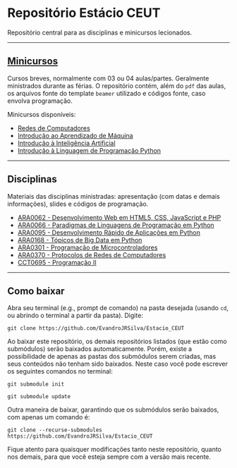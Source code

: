 # Repositório Estácio CEUT

Repositório central para as disciplinas e minicursos lecionados.

-----

## [Minicursos](https://github.com/evandrojrsilva/minicursos)

Cursos breves, normalmente com 03 ou 04 aulas/partes. Geralmente ministrados durante as férias. O repositório contém, além do `pdf` das aulas, os arquivos fonte do template `beamer` utilizado e códigos fonte, caso envolva programação.

Minicursos disponíveis:

- [Redes de Computadores](https://github.com/EvandroJRSilva/Minicursos/tree/main/Redes)
- [Introdução ao Aprendizado de Máquina](https://github.com/EvandroJRSilva/Minicursos/tree/main/Intro_ML)
- [Introdução à Inteligência Artificial](https://github.com/EvandroJRSilva/Minicursos/tree/main/Introdução_IA)
- [Introdução à Linguagem de Programação Python](https://github.com/EvandroJRSilva/Minicursos/tree/main/Intro_Python)

-----

## Disciplinas

Materiais das disciplinas ministradas: apresentação (com datas e demais informações), slides e códigos de programação.

- [ARA0062 - Desenvolvimento Web em HTML5, CSS, JavaScript e PHP](https://github.com/EvandroJRSilva/ARA0062)
- [ARA0066 - Paradigmas de Linguagens de Programação em Python](https://github.com/EvandroJRSilva/ARA0066)
- [ARA0095 - Desenvolvimento Rápido de Aplicações em Python](https://github.com/EvandroJRSilva/ARA0095)
- [ARA0168 - Tópicos de Big Data em Python](https://github.com/EvandroJRSilva/ARA0168)
- [ARA0301 - Programação de Microcontroladores](https://github.com/EvandroJRSilva/ARA0301)
- [ARA0370 - Protocolos de Redes de Computadores](https://github.com/EvandroJRSilva/ARA0370)
- [CCT0695 - Programação II](https://github.com/EvandroJRSilva/CCT0695)

-----

## Como baixar

Abra seu terminal (e.g., prompt de comando) na pasta desejada (usando `cd`, ou abrindo o terminal a partir da pasta). Digite:

`git clone https://github.com/EvandroJRSilva/Estacio_CEUT`

Ao baixar este repositório, os demais repositórios listados (que estão como submódulos) serão baixados automaticamente. Porém, existe a possibilidade de apenas as pastas dos submódulos serem criadas, mas seus conteúdos não tenham sido baixados. Neste caso você pode escrever os seguintes comandos no terminal:

`git submodule init`

`git submodule update`

Outra maneira de baixar, garantindo que os submódulos serão baixados, com apenas um comando é:

`git clone --recurse-submodules https://github.com/EvandroJRSilva/Estacio_CEUT`

Fique atento para quaisquer modificações tanto neste repositório, quanto nos demais, para que você esteja sempre com a versão mais recente.